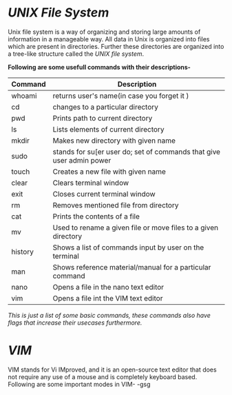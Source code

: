# ***UNIX File System***

Unix file system is a way of organizing and storing large amounts of information in a manageable way. All data in Unix is organized into files which are present in directories. Further these directories are organized into a tree-like structure called the *UNIX file system*.

**Following are some usefull commands with their descriptions-** 

| Command | Description |
| ------- | ----------- |
| whoami | returns user's name(in case you forget it ) |
| cd | changes to a particular directory |
| pwd | Prints path to current directory |
| ls | Lists elements of current directory |
| mkdir | Makes new directory with given name|
|sudo |stands for su[er user do; set of commands that give user admin power|
|touch | Creates a new file with given name|
|clear |Clears terminal window|
|exit | Closes current terminal window|
|rm | Removes mentioned file from directory|
|cat|Prints the contents of a file|
|mv | Used to rename a given file or move files to a given directory|
|history| Shows a list of commands input by user on the terminal|
|man | Shows reference material/manual for a particular command|
|nano | Opens a file in the nano text editor|
|vim | Opens a file int the VIM text editor|


*This is just a list of some basic commands, these commands also have flags that increase their usecases furthermore.*


# ***VIM***

VIM stands for Vi IMproved, and it is an open-source text editor that does not require any use of a mouse and is completely keyboard based.
Following are some important modes in VIM-
 -gsg 
